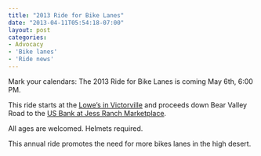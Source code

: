 ```yaml
---
title: "2013 Ride for Bike Lanes"
date: "2013-04-11T05:54:18-07:00"
layout: post
categories:
- Advocacy
- 'Bike lanes'
- 'Ride news'
---
```


Mark your calendars: The 2013 Ride for Bike Lanes is coming May 6th, 6:00 PM.  
  
This ride starts at the [Lowe’s in Victorville](https://maps.google.com/maps/ms?msid=215035994414614480742.0004da155a07ccfa77913&msa=0&ll=34.470014,-117.349927&spn=0.003202,0.002519&iwloc=0004da155c8b19985a966) and proceeds down Bear Valley Road to the [US Bank at Jess Ranch Marketplace](https://maps.google.com/maps/ms?msid=215035994414614480742.0004da155a07ccfa77913&msa=0&ll=34.470015,-117.245442&spn=0.003202,0.002519&iwloc=0004da155a09df709e94a).

All ages are welcomed. Helmets required.

This annual ride promotes the need for more bikes lanes in the high desert.